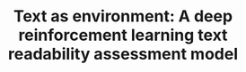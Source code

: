 ---
title: "Text as environment: A deep reinforcement learning text readability assessment model"
journal: "ArXiv"
publicationDate: "2019-12-12"
authors:
  - "Hamid Mohammadi"
  - "Seyed Hossein Khasteh"
  - "Tahereh Firoozi"
  - "Taha Samavati"
link: "https://arxiv.org/abs/1912.05957"
---